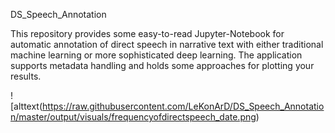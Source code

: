 DS_Speech_Annotation

This repository provides some easy-to-read Jupyter-Notebook for automatic
annotation of direct speech in narrative text with either traditional
machine learning or more sophisticated deep learning. The application
supports metadata handling and holds some approaches for plotting 
your results.



![alttext(https://raw.githubusercontent.com/LeKonArD/DS_Speech_Annotation/master/output/visuals/frequencyofdirectspeech_date.png)
